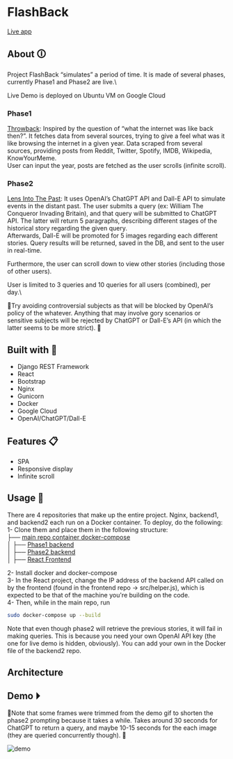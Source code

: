 # FlashBack
[Live app](http://35.222.8.176/)

## About 🛈
Project FlashBack “simulates” a period of time. It is made of several phases, currently Phase1 and Phase2 are live.\

Live Demo is deployed on Ubuntu VM on Google Cloud

### Phase1
[Throwback](https://github.com/moustafa2121/ProjectFlashback_b): Inspired by the question of “what the internet was like back then?”. It fetches data from several sources, trying to give a feel what was it like browsing the internet in a given year. Data scraped from several sources, providing posts from Reddit, Twitter, Spotify, IMDB, Wikipedia, KnowYourMeme.\
User can input the year, posts are fetched as the user scrolls (infinite scroll).

### Phase2
[Lens Into The Past](https://github.com/moustafa2121/ProjectFlashback_b_p2): It uses OpenAI’s ChatGPT API and Dall-E API to simulate events in the distant past. The user submits a query (ex: William The Conqueror Invading Britain), and that query will be submitted to ChatGPT API. The latter will return 5 paragraphs, describing different stages of the historical story regarding the given query.\
Afterwards, Dall-E will be promoted for 5 images regarding each different stories. Query results will be returned, saved in the DB, and sent to the user in real-time.

Furthermore, the user can scroll down to view other stories (including those of other users).

User is limited to 3 queries and 10 queries for all users (combined), per day.\

🚩Try avoiding controversial subjects as that will be blocked by OpenAI’s policy of the whatever. Anything that may involve gory scenarios or sensitive subjects will be rejected by ChatGPT or Dall-E’s API (in which the latter seems to be more strict). 🚩

## Built with 🔧
- Django REST Framework
- React
- Bootstrap
- Nginx
- Gunicorn
- Docker
- Google Cloud
- OpenAI/ChatGPT/Dall-E

## Features 📋
- SPA
-	Responsive display
-	Infinite scroll



## Usage 🧮
There are 4 repositories that make up the entire project. Nginx, backend1, and backend2 each run on a Docker container. To deploy, do the following:\
1- Clone them and place them in the following structure:\
├── [main repo container docker-compose](https://github.com/moustafa2121/flashback-docker/tree/main)\
│   ├── [Phase1 backend](https://github.com/moustafa2121/ProjectFlashback_b)\
│   ├── [Phase2 backend](https://github.com/moustafa2121/ProjectFlashback_b_p2)\
│   ├── [React Frontend](https://github.com/moustafa2121/project-flashback_f)

2- Install docker and docker-compose\
3- In the React project, change the IP address of the backend API called on by the frontend (found in the frontend repo -> src/helper.js), which is expected to be that of the machine you're building on the code.\
4- Then, while in the main repo, run
```sh
sudo docker-compose up --build
```

Note that even though phase2 will retrieve the previous stories, it will fail in making queries. This is because you need your own OpenAI API key (the one for live demo is hidden, obviously). You can add your own in the Docker file of the backend2 repo.

## Architecture



## Demo ⏵
🚩Note that some frames were trimmed from the demo gif to shorten the phase2 prompting because it takes a while. Takes around 30 seconds for ChatGPT to return a query, and maybe 10-15 seconds for the each image (they are queried concurrently though). 🚩

![demo](https://github.com/moustafa2121/MarketScanner/blob/master/demo.gif)
